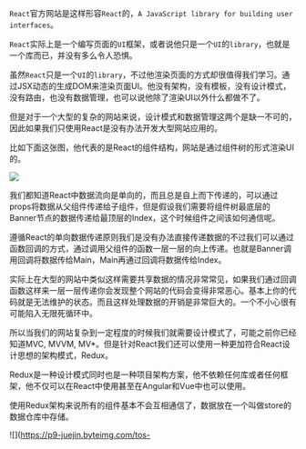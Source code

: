 ```React```官方网站是这样形容```React```的，```A JavaScript library for building user interfaces```。

```React```实际上是一个编写页面的```UI```框架，或者说他只是一个```UI```的```library```，也就是一个库而已，并没有多么令人恐惧。

虽然```React```只是一个```UI```的```library```，不过他渲染页面的方式却很值得我们学习。通过JSX动态的生成DOM来渲染页面UI。他没有架构，没有模板，没有设计模式，没有路由，也没有数据管理，也可以说他除了渲染UI以外什么都做不了。

但是对于一个大型的复杂的网站来说，设计模式和数据管理这两个是缺一不可的，因此如果我们只使用React是没有办法开发大型网站应用的。

比如下面这张图，他代表的是React的组件结构，网站是通过组件树的形式渲染UI的。

![](https://p9-juejin.byteimg.com/tos-cn-i-k3u1fbpfcp/9e97f41d04f04e2a863238cd2c7a7523~tplv-k3u1fbpfcp-watermark.image)

我们都知道React中数据流向是单向的，而且总是自上而下传递的，可以通过props将数据从父组件传递给子组件，但是假设我们需要将组件树最底层的Banner节点的数据传递给最顶层的Index，这个时候组件之间该如何通信呢。

遵循React的单向数据传递原则我们是没有办法直接传递数据的不过我们可以通过函数回调的方式，通过调用父组件的函数一层一层的向上传递。也就是Banner调用回调将数据传给Main，Main再通过回调将数据传给Index。

实际上在大型的网站中类似这样需要共享数据的情况非常常见，如果我们通过回调函数这样来一层一层传递你会发现整个网站的代码会变得非常恶心。基本上你的代码就是无法维护的状态。而且这样处理数据的开销是非常巨大的。一个不小心很有可能陷入无限死循环中。

所以当我们的网站复杂到一定程度的时候我们就需要设计模式了，可能之前你已经知道MVC, MVVM, MV*。但是针对React我们还可以使用一种更加符合React设计思想的架构模式，Redux。

Redux是一种设计模式同时也是一种项目架构方案，他不依赖任何库或者任何框架，他不仅可以在React中使用甚至在Angular和Vue中也可以使用。

使用Redux架构来说所有的组件基本不会互相通信了，数据放在一个叫做store的数据仓库中存储。

![](https://p9-juejin.byteimg.com/tos-